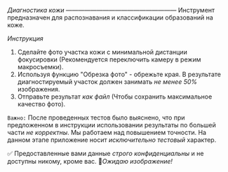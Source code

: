 *Диагностика кожи*
——————————————————
Инструмент предназначен для распознавания и классификации образований на коже.

*Инструкция*
1. Сделайте фото участка кожи с минимальной дистанции фокусировки (Рекомендуется переключить камеру в режим макросъемки).
2. Используя функцию "Обрезка фото" - обрежьте края. В результате диагностируемый участок должен занимать *не менее 50%* изображения.
3. Отправьте результат *как файл* (Чтобы сохранить максимальное качество фото).

`Важно:` После проведенных тестов было выяснено, что при предложенном в инструкции использовании результаты по большей части *не корректны*. Мы работаем над повышением точности. На данном этапе приложение носит *исключительно тестовый* характер.

✅ Предоставленные вами данные *строго конфиденциальны* и не доступны никому, кроме вас.
🔄_Ожидаю изображение!_